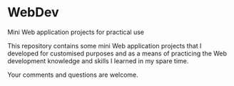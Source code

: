 # WebDev
Mini Web application projects for practical use

This repository contains some mini Web application projects that I developed for customised purposes and as a means of practicing the Web development knowledge and skills I learned in my spare time.

Your comments and questions are welcome.
